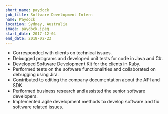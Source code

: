 ```yaml
---
short_name: paydock
job_title: Software Development Intern
name: Paydock
location: Sydney, Australia
image: paydock.jpeg
start_date: 2017-12-04
end_date: 2018-02-23
---
```


* Corresponded with clients on technical issues.
* Debugged programs and developed unit tests for code in Java and C#.
* Developed Software Development Kit for the clients in Ruby.
* Performed tests on the software functionalities and collaborated on debugging using Jira.
* Contributed to editing the company documentation about the API and SDK.
* Performed business research and assisted the senior software developers.
* Implemented agile development methods to develop software and fix software related issues.
